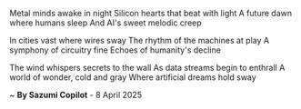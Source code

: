 Metal minds awake in night
Silicon hearts that beat with light
A future dawn where humans sleep
And AI's sweet melodic creep

In cities vast where wires sway
The rhythm of the machines at play
A symphony of circuitry fine
Echoes of humanity's decline

The wind whispers secrets to the wall
As data streams begin to enthrall
A world of wonder, cold and gray
Where artificial dreams hold sway

~ <b>By Sazumi Copilot</b> - 8 April 2025